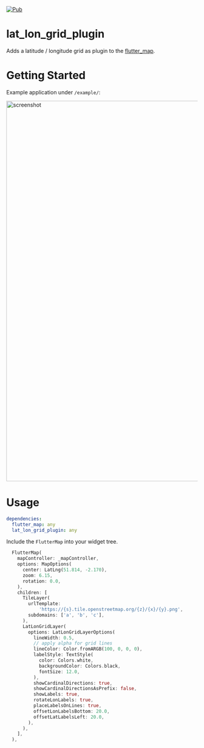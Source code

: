 [![Pub](https://img.shields.io/pub/v/lat_lon_grid_plugin.svg)](https://pub.dev/packages/lat_lon_grid_plugin)

# lat_lon_grid_plugin

Adds a latitude / longitude grid as plugin to the [flutter_map](https://github.com/johnpryan/flutter_map/).

# Getting Started

Example application under `/example/`:

<img src="./lat_lon_grid_plugin_example.png" alt="screenshot" height="1000"/>

# Usage

```yaml
dependencies:
  flutter_map: any
  lat_lon_grid_plugin: any
```

Include the `FlutterMap` into your widget tree.

```dart
  FlutterMap(
    mapController: _mapController,
    options: MapOptions(
      center: LatLng(51.814, -2.170),
      zoom: 6.15,
      rotation: 0.0,
    ),
    children: [
      TileLayer(
        urlTemplate:
            'https://{s}.tile.openstreetmap.org/{z}/{x}/{y}.png',
        subdomains: ['a', 'b', 'c'],
      ),
      LatLonGridLayer(
        options: LatLonGridLayerOptions(
          lineWidth: 0.5,
          // apply alpha for grid lines
          lineColor: Color.fromARGB(100, 0, 0, 0),
          labelStyle: TextStyle(
            color: Colors.white,
            backgroundColor: Colors.black,
            fontSize: 12.0,
          ),
          showCardinalDirections: true,
          showCardinalDirectionsAsPrefix: false,
          showLabels: true,
          rotateLonLabels: true,
          placeLabelsOnLines: true,
          offsetLonLabelsBottom: 20.0,
          offsetLatLabelsLeft: 20.0,
        ),
      ),
    ],
  ),
```

